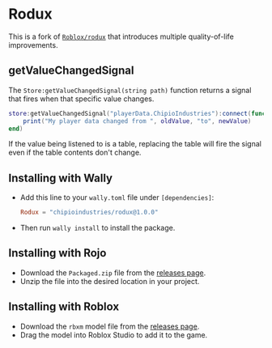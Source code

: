 # Rodux

This is a fork of [`Roblox/rodux`](https://github.com/Roblox/rodux) that introduces multiple quality-of-life improvements.

## getValueChangedSignal

The `Store:getValueChangedSignal(string path)` function returns a signal that fires when that specific value changes.

```lua
store:getValueChangedSignal("playerData.ChipioIndustries"):connect(function(newValue, oldValue)
	print("My player data changed from ", oldValue, "to", newValue)
end)
```

If the value being listened to is a table, replacing the table will fire the signal even if the table contents don't change.

## Installing with Wally

* Add this line to your `wally.toml` file under `[dependencies]`:

	```toml
	Rodux = "chipioindustries/rodux@1.0.0"
	```

* Then run `wally install` to install the package.

## Installing with Rojo

* Download the `Packaged.zip` file from the [releases page](https://github.com/ChipioIndustries/rodux/releases).
* Unzip the file into the desired location in your project.

## Installing with Roblox

* Download the `rbxm` model file from the [releases page](https://github.com/ChipioIndustries/rodux/releases).
* Drag the model into Roblox Studio to add it to the game.
